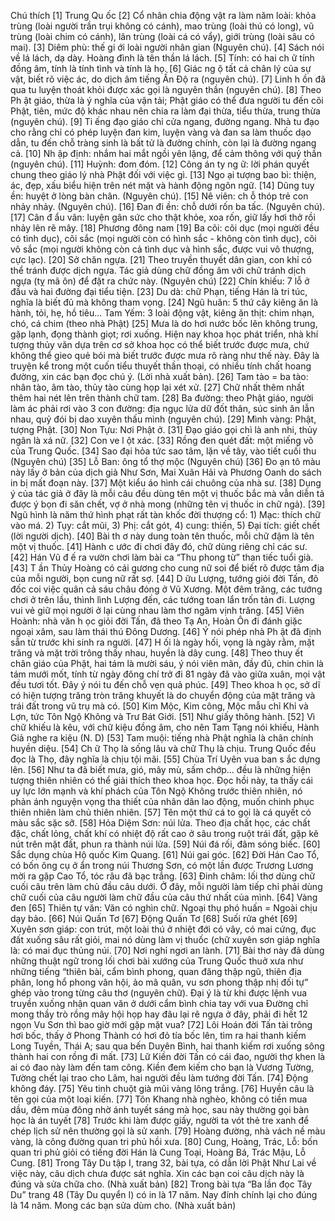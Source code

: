 Chú thích
[1]
Trung Qu
ốc
[2]
Cổ
nhân chia động vật ra làm năm loài: khỏa trùng (loài người trần trụi không có cánh), mao trùng
(loài thú có long), vũ trùng (loài chim có cánh), lân trùng (loài cá có vẩy), giới trùng (loài sâu có mai).
[3]
Diêm phù: thế gi
ới loài người nhân gian (Nguyên chú).
[4]
Sách nói về lá lách, dạ dày.
Hoàng đình là tên thần lá lách.
[5]
Tính: có hai ch
ữ tính đồng âm, tính là tính tình và tính là họ.
[6]
Giác ng
ộ tất cả chân lý của sự vật, biết rõ việc ác, do dịch âm tiếng Ấn Độ ra (nguyên chú).
[7]
Linh h
ồn đã qua tu luyện thoát khỏi được xác gọi là nguyên thần (nguyên chú).
[8]
Theo Ph
ật giáo, thừa là ý nghĩa của vận tải; Phật giáo có thể đưa người tu đến cõi Phật, tiên, mức độ khác nhau nên chia ra làm đại thừa, tiểu thừa, trung thừa (nguyên chú).
[9]
Ti
ếng đạo giáo chỉ cửa ngang, đường ngang. Nhà tu đạo cho rằng chỉ có phép luyện đan kim, luyện vàng và đan sa làm thuốc dạo dẫn, tu đến chỗ tràng sinh là bất tử là đường chính, còn lại là đường ngang cả.
[10]
Nh
ập định: nhắm hai mắt ngồi yên lặng, để cảm thông với quỷ thần (nguyên chú).
[11]
Huỳnh: đom đóm.
[12]
Công án ty ng
ữ: lời phán quyết chung theo giáo lý nhà Phật đối với việc gì.
[13]
Ngo
ại tượng bao bì: thiện, ác, đẹp, xấu biểu hiện trên nét mặt và hành động ngôn ngữ.
[14]
Dũng tuy
ền: huyệt ở lòng bàn chân. (Nguyên chú).
[15]
Nê viên: ch
ỗ thóp trẻ con nhảy nhảy. (Nguyên chú).
[16]
Đan đi
ền: chỗ dưới rốn ba tấc. (Nguyên chú).
[17]
Cân đ
ẩu vân: luyện gân sức cho thật khỏe, xoa rốn, giữ lấy hơi thở rồi nhảy lên rẽ mây.
[18]
Phương đông nam
[19]
Ba cõi: cõi dục (mọi người đều có tình dục), cõi sắc (mọi người còn có hình sắc - không còn tình dục), cõi vô sắc (mọi người không còn cả tình dục và hình sắc, được vui vô thượng, cực lạc).
[20]
Sở chăn ngựa.
[21]
Theo truyền thuyết dân gian, con khỉ có thể tránh được dịch ngựa. Tác giả dùng chữ đồng âm với chữ tránh dịch ngựa (tỵ mã ôn) để đặt ra chức này. (Nguyên chú)
[22]
Chín khiếu: 7 lỗ ở đầu và hai đường đại tiểu tiện.
[23]
Du dà: chữ Phạn, tiếng Hán là tri túc, nghĩa là biết đủ mà không tham vọng.
[24]
Ngũ huân: 5 thứ cây kiêng ăn là hành, tỏi, hẹ, hồ tiêu...
Tam Yếm: 3 loài động vật, kiêng ăn thịt: chim nhạn, chó, cá chim (theo nhà Phật)
[25]
Mưa là do hơi nước bốc lên không trung, gặp lạnh, đọng thành giọt; rơi xuống. Hiện nay khoa học phát triển, nhà khí tượng thủy văn dựa trên cơ sở khoa học có thể biết trước được mưa, chứ không thể gieo quẻ bói mà biết trước được mưa rõ ràng như thế này. Đây là truyện kể trong một cuốn tiểu thuyết thần thoại, có nhiều tính chất hoang đường, xin các bạn đọc chú ý. (Lời nhà xuất bản).
[26]
Tam tào = ba tào: nhân tào, âm tào, thủy tào cùng họp lại xét xử.
[27]
Chữ nhất thêm nhất thêm hai nét lên trên thành chữ tam.
[28]
Ba đường: theo Phật giáo, người làm ác phải rơi vào 3 con đường: địa ngục lửa dữ đốt thân, súc sinh ăn lẫn nhau, quỷ đói bị dao xuyên thấu mình (nguyên chú).
[29]
Mình vàng: Phật, tượng Phật.
[30]
Non Tựu: Nơi Phật ở.
[31]
Đạo giáo gọi chì là anh nhi, thủy ngân là xá nữ.
[32]
Con ve l
ột xác.
[33]
Rồng đen quét đất: một miếng võ của Trung Quốc.
[34]
Sao đại hỏa tức sao tâm, lặn về tây, vào tiết cuối thu (Nguyên chú)
[35]
Lỗ Ban: ông tổ thợ mộc (Nguyên chú)
[36]
Đo
ạn tô màu này lấy ở bản của dịch giả Như Sơn, Mai Xuân Hải và Phương Oanh do sách in bị mất đoạn này.
[37]
Một kiểu áo hình cái chuông của nhà sư.
[38]
Dụng ý của tác giả ở đây là mỗi câu đều dùng tên một vị thuốc bắc mà vẫn diễn tả được ý bọn đi săn chết, vợ ở nhà mong (những tên vị thuốc in chữ ngả).
[39]
Ngũ hình là năm thứ hình phạt rất tàn khốc đời thượng cổ: 1) Mạc: thích chữ vào má. 2) Tụy: cắt mũi, 3) Phị: cắt gót, 4) cung: thiến, 5) Đại tích: giết chết (lời người dịch).
[40]
Bài th
ơ này
dung toàn tên thuốc, mỗi chữ đậm là tên một vị thuốc.
[41]
Hành c
ước đi chơi đây đó, chữ dùng riêng chỉ các sư.
[42]
Hán Vũ đ
ế ra vườn chơi làm bài ca “Thu phong từ” than tiếc tuổi già.
[43]
T
ần Thủy Hoàng có cái gương cho cung nữ soi để biết rõ được tâm địa của mỗi người, bọn cung nữ rất sợ.
[44]
D
ữu Lượng, tướng giỏi đời Tấn, đô đốc coi việc quân cả sáu châu đóng ở Vũ Xương. Một đêm trăng, các tướng chơi ở trên lầu, thình lình Lượng đến, các tướng toan lẩn trốn tản đi. Lượng vui vẻ giữ mọi người ở lại cùng nhau
làm thơ ngâm vịnh trăng.
[45]
Viên Hoành: nhà văn h
ọc giỏi đời Tấn, đã theo Tạ An, Hoàn Ôn đi đánh giặc ngoại xâm, sau làm thái thú Đông Dương.
[46]
Ý nói phép nhà Ph
ật đã định sẵn từ trước khi sinh ra người.
[47]
H
ối là ngày hối, vọng là ngày rằm, mặt trăng và mặt trời trông thấy nhau, huyền là dây cung.
[48]
Theo thuy
ết chân giáo của Phật, hai tám là mười sáu, ý nói viên mãn, đầy đủ, chin chin là tám mưới mốt, tính từ ngày đông chí trở đi 81 ngày đã vào giữa xuân, mọi vật đều tươi tốt. Đây ý nói tu đến chỗ vẹn quả phúc.
[49]
Theo khoa h
ọc, sở dĩ có hiện tượng trăng tròn trăng khuyết là do chuyển động của mặt trăng và trái đất trong vũ trụ mà có.
[50]
Kim Mộc, Kim công, Mộc mẫu chỉ Khỉ và Lợn, tức Tôn Ngộ Không và Trư Bát Giới.
[51]
Như giấy thông hành.
[52]
Vì chữ khiếu là kêu, với chữ kiệu đồng âm, cho nên Tam Tạng nói khiếu, Hành Giả nghe ra kiệu (N. D)
[53]
Tam muội: tiếng nhà Phật nghĩa là chân chính huyền diệu.
[54]
Ch
ữ Thọ là sống lâu
và chữ Thụ là chịu. Trung Quốc đều đọc là Thọ, đây nghĩa là chịu tội mãi.
[55]
Chùa Trí Uyên vua ban s
ắc dựng lên.
[56]
Như ta đã biết mưa, gió, mây mù, sấm chớp… đều là những hiện tượng thiên nhiên có thể giải thích theo khoa học. Đọc hồi này, ta thấy cái uy lực lớn mạnh và khí phách của Tôn Ngộ Không trước thiên nhiên, nó phản ánh nguyện vọng tha thiết của nhân dân lao động, muốn chinh phục thiên nhiên làm chủ thiên nhiên.
[57]
Tên một thứ cá to gọi là
cá quyết
có màu sắc sặc sỡ.
[58]
Hỏa Diệm Sơn: núi lửa. Theo địa chất học, các chất đặc, chất lỏng, chất khí có nhiệt độ rất cao ở sâu trong ruột trái đất, gặp kẽ nút trên mặt đất, phun ra thành núi lửa.
[59]
Núi đá rối, đâm sóng biếc.
[60]
Sắc dụng chùa Hộ quốc Kim Quang.
[61]
Núi gai góc.
[62]
Đời Hán Cao Tổ, có bốn ông cụ ở ẩn trong núi Thương Sơn, có một lần được Trương Lương mời ra gặp Cao Tổ, tóc râu đã bạc trắng.
[63]
Đinh châm: lối thơ dùng chữ cuối câu trên làm chủ đầu câu dưới. Ở đây, mỗi người làm tiếp chỉ phải dùng chữ cuối của câu người làm chữ đầu của câu thứ nhất của mình.
[64]
Vàng đen
[65]
Thiên tự văn: Văn có nghìn chữ. Ngoại thụ phó huấn = Ngoài chịu dạy bảo.
[66]
Núi Quấn Tơ
[67]
Động Quấn Tơ
[68]
Suối rửa ghét
[69]
Xuyên sơn giáp: con trút, một loài thú ở nhiệt đới có vây, có mai cứng, đục đất xuống sâu rất giỏi, mai nó dùng làm vị thuốc (chữ xuyên sơn giáp nghĩa là: có mai đục thủng núi.
[70]
Nơi nghỉ ngơi an lành.
[71]
Bài thơ này đã dùng những thuật ngữ trong lối chơi bài xướng của Trung Quốc thuở xưa như những tiếng “thiên bài, cẩm bình phong, quan đăng thập ngũ, thiên địa phân, long hổ phong vân hội, ảo mã quân, vu sơn phong thập nhị đối tự” ghép vào trong từng câu thơ (nguyên chữ). Đại ý là từ khi được lệnh vua truyền xuống nhận quan văn ở dưới cẩm bình chia tay với vua Đường chỉ mong thầy trò rồng mây hội họp hay đâu lại rẽ ngựa ở đây, phải đi hết 12 ngọn Vu Sơn thì bao giờ mới gặp mặt vua?
[72]
Lôi Hoán đời Tấn tài trông hơi bốc, thấy ở Phong Thành có hơi đỏ tía bốc lên, tìm ra hai thanh kiếm Long Tuyền, Thái A; sau qua bến Duyên Bình, hai thanh kiếm rơi xuống sông thành hai con rồng đi mất.
[73]
Lữ Kiền đời Tấn có cái đao, người thợ khen là ai có đao này làm đến tam công. Kiền đem kiếm cho bạn là Vương Tường, Tường chết lại trao cho Lâm, hai người đều làm tướng đời Tấn.
[74]
Động không đáy.
[75]
Yêu tinh chuột già mũi vàng lông trắng.
[76]
Huyền câu là tên gọi của một loại kiến.
[77]
Tôn Khang nhà nghèo, không có tiền mua dầu, đêm mùa đông nhờ ánh tuyết sáng mà học, sau này thường gọi bàn học là án tuyết
[78]
Trước khi làm được giấy, người ta vót thẻ tre xanh để chép lịch sử nên thường gọi là sử xanh.
[79]
Hoàng đường, nhà vách nề màu vàng, là công đường quan tri phủ hồi xưa.
[80]
Cung, Hoàng, Trác, Lỗ: bốn quan tri phủ giỏi có tiếng đời Hán là Cung Toại, Hoàng Bá, Trác Mậu, Lỗ Cung.
[81]
Trong Tây Du tập I, trang 32, bài tựa, có dẫn lời Phật Như Lai về việc này, câu dịch chưa được sát nghĩa. Xin các bạn coi câu dịch này là đúng và sửa chữa cho. (Nhà xuất bản)
[82]
Trong bài tựa “Ba lần đọc Tây Du” trang 48 (Tây Du quyển I) có in là 17 năm. Nay đính chính lại cho đúng là 14 năm. Mong các bạn sửa dùm cho. (Nhà xuất bản)